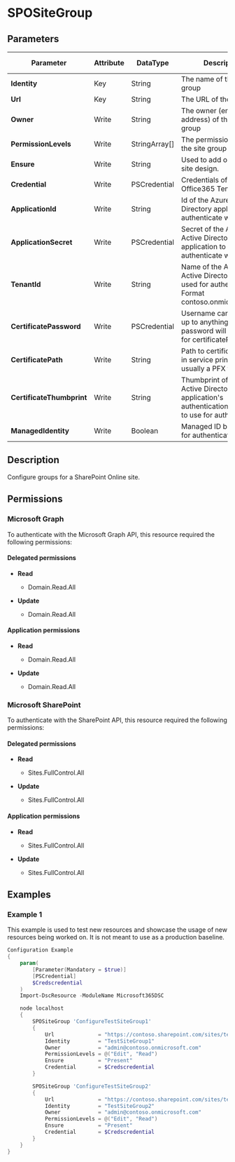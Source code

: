 ﻿# SPOSiteGroup

## Parameters

| Parameter | Attribute | DataType | Description | Allowed Values |
| --- | --- | --- | --- | --- |
| **Identity** | Key | String | The name of the site group | |
| **Url** | Key | String | The URL of the site. | |
| **Owner** | Write | String | The owner (email address) of the site group | |
| **PermissionLevels** | Write | StringArray[] | The permission level of the site group | |
| **Ensure** | Write | String | Used to add or remove site design. | `Present`, `Absent` |
| **Credential** | Write | PSCredential | Credentials of the Office365 Tenant Admin. | |
| **ApplicationId** | Write | String | Id of the Azure Active Directory application to authenticate with. | |
| **ApplicationSecret** | Write | PSCredential | Secret of the Azure Active Directory application to authenticate with. | |
| **TenantId** | Write | String | Name of the Azure Active Directory tenant used for authentication. Format contoso.onmicrosoft.com | |
| **CertificatePassword** | Write | PSCredential | Username can be made up to anything but password will be used for certificatePassword | |
| **CertificatePath** | Write | String | Path to certificate used in service principal usually a PFX file. | |
| **CertificateThumbprint** | Write | String | Thumbprint of the Azure Active Directory application's authentication certificate to use for authentication. | |
| **ManagedIdentity** | Write | Boolean | Managed ID being used for authentication. | |


## Description

Configure groups for a SharePoint Online site.

## Permissions

### Microsoft Graph

To authenticate with the Microsoft Graph API, this resource required the following permissions:

#### Delegated permissions

- **Read**

    - Domain.Read.All

- **Update**

    - Domain.Read.All

#### Application permissions

- **Read**

    - Domain.Read.All

- **Update**

    - Domain.Read.All

### Microsoft SharePoint

To authenticate with the SharePoint API, this resource required the following permissions:

#### Delegated permissions

- **Read**

    - Sites.FullControl.All

- **Update**

    - Sites.FullControl.All

#### Application permissions

- **Read**

    - Sites.FullControl.All

- **Update**

    - Sites.FullControl.All

## Examples

### Example 1

This example is used to test new resources and showcase the usage of new resources being worked on.
It is not meant to use as a production baseline.

```powershell
Configuration Example
{
    param(
        [Parameter(Mandatory = $true)]
        [PSCredential]
        $Credscredential
    )
    Import-DscResource -ModuleName Microsoft365DSC

    node localhost
    {
        SPOSiteGroup 'ConfigureTestSiteGroup1'
        {
            Url              = "https://contoso.sharepoint.com/sites/testsite1"
            Identity         = "TestSiteGroup1"
            Owner            = "admin@contoso.onmicrosoft.com"
            PermissionLevels = @("Edit", "Read")
            Ensure           = "Present"
            Credential       = $Credscredential
        }

        SPOSiteGroup 'ConfigureTestSiteGroup2'
        {
            Url              = "https://contoso.sharepoint.com/sites/testsite1"
            Identity         = "TestSiteGroup2"
            Owner            = "admin@contoso.onmicrosoft.com"
            PermissionLevels = @("Edit", "Read")
            Ensure           = "Present"
            Credential       = $Credscredential
        }
    }
}
```

